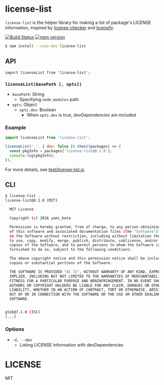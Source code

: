 # license-list

`license-list` is the helper library for making a list of package's LICENSE information, inspired by [license-checker](https://github.com/davglass/license-checker/) and [licensify](https://github.com/twada/licensify).

[![Build Status](https://travis-ci.org/yami-beta/license-list.svg?branch=master)](https://travis-ci.org/yami-beta/license-list)
[![npm version](https://badge.fury.io/js/license-list.svg)](https://badge.fury.io/js/license-list)

```sh
$ npm install --save-dev license-list
```

## API

`import licenseList from 'license-list';`

### `licenseList(basePath [, opts])`

- `basePath`: String
    - Specifying `node_modules` path
- `opts`: Object
    - `opts.dev`: Boolean
        - When `opts.dev` is true, *devDependencies* are included

### Example

```javascript
import licenseList from 'license-list';

licenseList('.', { dev: false }).then((packages) => {
  const pkgInfo = packages['license-list@0.1.0'];
  console.log(pkgInfo);
});
```

For more details, see [test/license-list.js](https://github.com/yami-beta/license-list/blob/master/test/license-list.js).

## CLI

```sh
$ license-list .
license-list@0.1.0 (MIT)

  MIT License

  Copyright (c) 2016 yami_beta

  Permission is hereby granted, free of charge, to any person obtaining a copy
  of this software and associated documentation files (the "Software"), to deal
  in the Software without restriction, including without limitation the rights
  to use, copy, modify, merge, publish, distribute, sublicense, and/or sell
  copies of the Software, and to permit persons to whom the Software is
  furnished to do so, subject to the following conditions:

  The above copyright notice and this permission notice shall be included in all
  copies or substantial portions of the Software.

  THE SOFTWARE IS PROVIDED "AS IS", WITHOUT WARRANTY OF ANY KIND, EXPRESS OR
  IMPLIED, INCLUDING BUT NOT LIMITED TO THE WARRANTIES OF MERCHANTABILITY,
  FITNESS FOR A PARTICULAR PURPOSE AND NONINFRINGEMENT. IN NO EVENT SHALL THE
  AUTHORS OR COPYRIGHT HOLDERS BE LIABLE FOR ANY CLAIM, DAMAGES OR OTHER
  LIABILITY, WHETHER IN AN ACTION OF CONTRACT, TORT OR OTHERWISE, ARISING FROM,
  OUT OF OR IN CONNECTION WITH THE SOFTWARE OR THE USE OR OTHER DEALINGS IN THE
  SOFTWARE.


glob@7.1.0 (ISC)
(...)
```

### Options

- `-d, --dev`
    - Listing LICENSE information with devDependencies

# LICENSE

MIT
